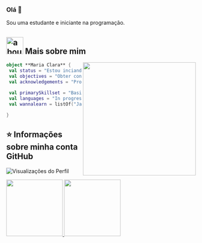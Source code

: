 ### Olá 👋

Sou uma estudante e iniciante na programação.

## <img width="45" alt="about" src="https://raw.github.com/elizarov/elizarov/master/about.png"> Mais sobre mim

<img align="right" width="300" src="https://i2.wp.com/allhtaccess.info/wp-content/uploads/2018/03/programming.gif?fit=1281%2C716&ssl=1" />

```kotlin
object **Maria Clara** {
 val status = "Estou inciando na programação"
 val objectives = "Obter conhecimentos de várias linguagens"
 val acknowledgements = "Programação"
 
 val primarySkillset = "Basic HTML"
 val languages = "In progress ..."
 val wannalearn = listOf("Javascript", "HTML", "CSS")

}
```



## ⭐ Informações sobre minha conta GitHub

 <p align="left"> <img src="https://komarev.com/ghpvc/?username=MariaClara-gs&color=green" alt="Visualizações do Perfil" /></p>

<div align="left">
  <a href="https://github.com/MariaClara-gs">
    <img height="150em" src="https://github-readme-stats.vercel.app/api?username=MariaClara-gs&count_private=true&include_all_commits=true&show_icons=true&theme=panda&hide_border=false&show_owner=true"/>
    <img height="150em" src="https://github-readme-stats.vercel.app/api/top-langs/?username=MariaClara-gs&theme=panda&hide_border=false&&layout=compact"/>
  </a>
</div>
